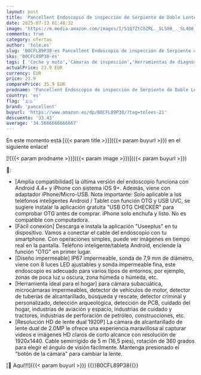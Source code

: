 ```yaml
---
layout: post
title: 'Pancellent Endoscopio de inspección de Serpiente de Doble Lente 1920P  Boroscopio Tipo C  Cámara de Alcance con 8 Luces LED para Smartphone Android e iOS  iPhone  iPad  Samsung  5 M '
date: 2025-07-13 01:48:32
image: 'https://m.media-amazon.com/images/I/51Q7ZtCbZRL._SL500_._SL400_.jpg'
comments: true
category: ofertas
author: 'tole.es'
slug: 'B0CFL89P38-es Pancellent Endoscopio de inspección de Serpiente de Doble...'
sku: 'B0CFL89P38-es'
tags: [ 'Coche y moto','Cámaras de inspección','Herramientas de diagnóstico, test y medidores','Herramientas para coche','android','pancellent','🇪🇸', ]
actualPrice: 23.9 EUR
currency: EUR
price: 23.9
comparePrice: 35.9 EUR
prodname: 'Pancellent Endoscopio de inspección de Serpiente de Doble Lente 1920P  Boroscopio Tipo C  Cámara de Alcance con 8 Luces LED para Smartphone Android e iOS  iPhone  iPad  Samsung  5 M '
country: 'es'
flag: '🇪🇸'
brand: 'pancellent'
buyurl: 'https://www.amazon.es/dp/B0CFL89P38/?tag=tolees-21'
descuento: '33.43'
average: '34.5666666666667'
---
```


En este momento está [{{< param title >}}]({{< param buyurl >}}) en el siguiente enlace!

[![{{< param prodname >}}]({{< param image >}})]({{< param buyurl >}})

🔎:

- [Amplia compatibilidad] la última versión del endoscopio funciona con Android 4.4+ y iPhone con sistema iOS 9+. Además, viene con adaptador iPhone/Micro-USB. Nota importante: Solo aplicable a los teléfonos inteligentes Android / Tablet con función OTG y USB UVC, se sugiere instalar la aplicación gratuita "USB OTG CHECKER" para comprobar OTG antes de comprar. iPhone solo enchufa y listo. No es compatible con computadora.
- [Fácil conexión] Descarga e instala la aplicación "Useeplus" en tu dispositivo. Vamos a conectar el cable del endoscopio con tu smartphone. Con operaciones simples, puede ver imágenes en tiempo real en la pantalla. Teléfono inteligente/tableta Android, enciende la función "OTG" en primer lugar.
- [Diseño impermeable] IP67 impermeable, sonda de 7,9 mm de diámetro, viene con 8 luces LED ajustables y sonda impermeable fina, este endoscopio es adecuado para varios tipos de entornos, por ejemplo, zonas de poca luz u oscura, zona húmeda o húmeda, etc.
- [Herramienta ideal para el hogar] para cámara subacuática, microcámaras impermeables, detector de vehículos de motor, detector de tuberías de alcantarillado, búsqueda y rescate, detector criminal y personalizado, detección arqueológica, detección de PCB, cuidado del hogar, industrias de aviación y espacio, industrias de cuidado y tractores, industrias de perforación de petróleo, construcciones, etc.
- [Resolución HD de lente dual 1920P] La cámara de alcantarillado de lente dual de 2.0MP le ofrece una experiencia maravillosa al capturar videos e imágenes HD claros de corto alcance con resolución de 1920x1440. Cable semirrígido de 5 m (16,5 pies), rotación de 360 grados para elegir el ángulo de visión fácilmente. Mantenga presionado el "botón de la cámara" para cambiar la lente.

[🛒 Aquí!!!]({{< param buyurl >}})
{{<world>}}B0CFL89P38{{</world>}}
